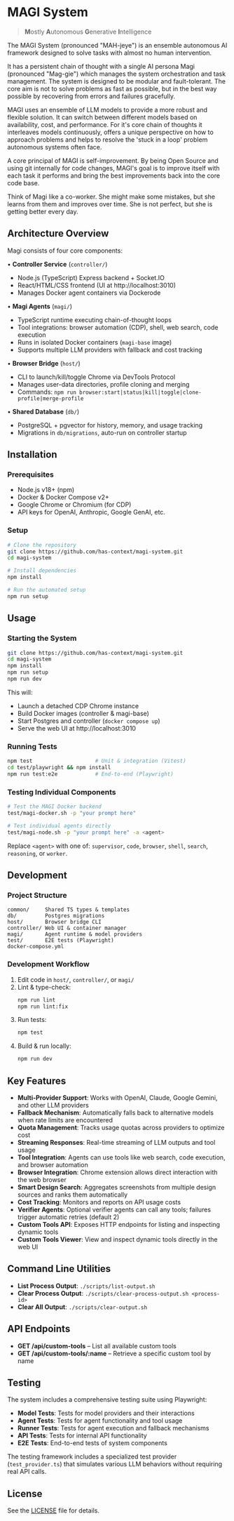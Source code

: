 # MAGI System

> **M**ostly
> **A**utonomous
> **G**enerative
> **I**ntelligence

The MAGI System (pronounced "MAH-jeye") is an ensemble autonomous AI framework designed to solve tasks with almost no human intervention.

It has a persistent chain of thought with a single AI persona Magi (pronounced "Mag-gie") which manages the system orchestration and task management. The system is designed to be modular and fault-tolerant. The core aim is not to solve problems as fast as possible, but in the best way possible by recovering from errors and failures gracefully.

MAGI uses an ensemble of LLM models to provide a more robust and flexible solution. It can switch between different models based on availability, cost, and performance. For it's core chain of thoughts it interleaves models continuously, offers a unique perspective on how to approach problems and helps to resolve the 'stuck in a loop' problem autonomous systems often face.

A core principal of MAGI is self-improvement. By being Open Source and using git internally for code changes, MAGI's goal is to improve itself with each task it performs and bring the best improvements back into the core code base.

Think of Magi like a co-worker. She might make some mistakes, but she learns from them and improves over time. She is not perfect, but she is getting better every day.

## Architecture Overview

Magi consists of four core components:

• **Controller Service** (`controller/`)
  - Node.js (TypeScript) Express backend + Socket.IO
  - React/HTML/CSS frontend (UI at http://localhost:3010)
  - Manages Docker agent containers via Dockerode

• **Magi Agents** (`magi/`)
  - TypeScript runtime executing chain-of-thought loops
  - Tool integrations: browser automation (CDP), shell, web search, code execution
  - Runs in isolated Docker containers (`magi-base` image)
  - Supports multiple LLM providers with fallback and cost tracking

• **Browser Bridge** (`host/`)
  - CLI to launch/kill/toggle Chrome via DevTools Protocol
  - Manages user-data directories, profile cloning and merging
  - Commands: `npm run browser:start|status|kill|toggle|clone-profile|merge-profile`

• **Shared Database** (`db/`)
  - PostgreSQL + pgvector for history, memory, and usage tracking
  - Migrations in `db/migrations`, auto-run on controller startup

## Installation

### Prerequisites

- Node.js v18+ (npm)
- Docker & Docker Compose v2+
- Google Chrome or Chromium (for CDP)
- API keys for OpenAI, Anthropic, Google GenAI, etc.

### Setup

```bash
# Clone the repository
git clone https://github.com/has-context/magi-system.git
cd magi-system

# Install dependencies
npm install

# Run the automated setup
npm run setup

```

## Usage

### Starting the System

```bash
git clone https://github.com/has-context/magi-system.git
cd magi-system
npm install
npm run setup
npm run dev
```

This will:
- Launch a detached CDP Chrome instance
- Build Docker images (controller & magi-base)
- Start Postgres and controller (`docker compose up`)
- Serve the web UI at http://localhost:3010


### Running Tests

```bash
npm test                    # Unit & integration (Vitest)
cd test/playwright && npm install
npm run test:e2e            # End-to-end (Playwright)
```

### Testing Individual Components

```bash
# Test the MAGI Docker backend
test/magi-docker.sh -p "your prompt here"

# Test individual agents directly
test/magi-node.sh -p "your prompt here" -a <agent>
```

Replace `<agent>` with one of: `supervisor`, `code`, `browser`, `shell`, `search`, `reasoning`, or `worker`.

## Development

### Project Structure

```
common/     Shared TS types & templates
db/         Postgres migrations
host/       Browser bridge CLI
controller/ Web UI & container manager
magi/       Agent runtime & model providers
test/       E2E tests (Playwright)
docker-compose.yml
```

### Development Workflow

1. Edit code in `host/`, `controller/`, or `magi/`
2. Lint & type-check:
   ```bash
   npm run lint
   npm run lint:fix
   ```
3. Run tests:
   ```bash
   npm test
   ```
4. Build & run locally:
   ```bash
   npm run dev
   ```

## Key Features

- **Multi-Provider Support**: Works with OpenAI, Claude, Google Gemini, and other LLM providers
- **Fallback Mechanism**: Automatically falls back to alternative models when rate limits are encountered
- **Quota Management**: Tracks usage quotas across providers to optimize cost
- **Streaming Responses**: Real-time streaming of LLM outputs and tool usage
- **Tool Integration**: Agents can use tools like web search, code execution, and browser automation
- **Browser Integration**: Chrome extension allows direct interaction with the web browser
- **Smart Design Search**: Aggregates screenshots from multiple design sources and ranks them automatically
- **Cost Tracking**: Monitors and reports on API usage costs
- **Verifier Agents**: Optional verifier agents can call any tools; failures trigger automatic retries (default 2)
- **Custom Tools API**: Exposes HTTP endpoints for listing and inspecting dynamic tools
- **Custom Tools Viewer**: View and inspect dynamic tools directly in the web UI

## Command Line Utilities

- **List Process Output**: `./scripts/list-output.sh`
- **Clear Process Output**: `./scripts/clear-process-output.sh <process-id>`
- **Clear All Output**: `./scripts/clear-output.sh`

## API Endpoints

- **GET /api/custom-tools** – List all available custom tools
- **GET /api/custom-tools/:name** – Retrieve a specific custom tool by name

## Testing

The system includes a comprehensive testing suite using Playwright:

- **Model Tests**: Tests for model providers and their interactions
- **Agent Tests**: Tests for agent functionality and tool usage
- **Runner Tests**: Tests for agent execution and fallback mechanisms
- **API Tests**: Tests for internal API functionality
- **E2E Tests**: End-to-end tests of system components

The testing framework includes a specialized test provider (`test_provider.ts`) that simulates various LLM behaviors without requiring real API calls.

## License

See the [LICENSE](LICENSE) file for details.
